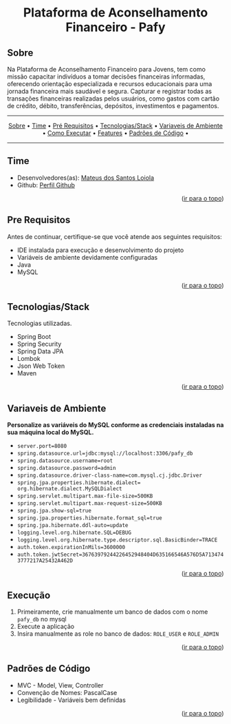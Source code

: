 <div align="center">

# Plataforma de Aconselhamento Financeiro - Pafy

</div>

## Sobre

Na Plataforma de Aconselhamento Financeiro para Jovens, tem como missão capacitar indivíduos a tomar decisões financeiras informadas, oferecendo orientação especializada e recursos educacionais para uma jornada financeira mais saudável e segura.
Capturar e registrar todas as transações financeiras realizadas pelos usuários, como gastos com cartão de crédito, débito, transferências, depósitos, investimentos e pagamentos.

---

<p align="center">
 <a href="#sobre">Sobre</a> •
 <a href="#time">Time</a> •
 <a href="#pre-requisitos">Pré Requisitos</a> •
 <a href="#tecnologiasstack">Tecnologias/Stack</a> •
 <a href="#variaveis-de-ambiente">Variaveis de Ambiente</a> •
 <a href="#como-executar">Como Executar</a> •
 <a href="#features">Features</a> •
 <a href="#padrões-de-código">Padrões de Código</a> •
</p>

---

## Time

- Desenvolvedores(as): <a href="https://www.linkedin.com/in/mateus-dos-santos/">Mateus dos Santos Loiola</a>
- Github: <a href="https://github.com/Mateus0808">Perfil Github</a>

<p align="right">(<a href="#top">ir para o topo</a>)</p>

## Pre Requisitos

Antes de continuar, certifique-se que você atende aos seguintes requisitos:

- IDE instalada para execução e desenvolvimento do projeto
- Variáveis de ambiente devidamente configuradas
- Java
- MySQL

<p align="right">(<a href="#top">ir para o topo</a>)</p>

## Tecnologias/Stack

Tecnologias utilizadas.

- Spring Boot
- Spring Security
- Spring Data JPA
- Lombok
- Json Web Token
- Maven

<p align="right">(<a href="#top">ir para o topo</a>)</p>

## Variaveis de Ambiente
**Personalize as variáveis do MySQL conforme as credenciais instaladas na sua máquina local do MySQL.**
- `server.port=8080`
- `spring.datasource.url=jdbc:mysql://localhost:3306/pafy_db`
- `spring.datasource.username=root`
- `spring.datasource.password=admin`
- `spring.datasource.driver-class-name=com.mysql.cj.jdbc.Driver`
- `spring.jpa.properties.hibernate.dialect= org.hibernate.dialect.MySQLDialect`
- `spring.servlet.multipart.max-file-size=500KB`
- `spring.servlet.multipart.max-request-size=500KB`
- `spring.jpa.show-sql=true`
- `spring.jpa.properties.hibernate.format_sql=true`
- `spring.jpa.hibernate.ddl-auto=update`
- `logging.level.org.hibernate.SQL=DEBUG`
- `logging.level.org.hibernate.type.descriptor.sql.BasicBinder=TRACE`
- `auth.token.expirationInMils=3600000`
- `auth.token.jwtSecret=36763979244226452948404D635166546A576D5A7134743777217A25432A462D`

<p align="right">(<a href="#top">ir para o topo</a>)</p>

## Execução
1. Primeiramente, crie manualmente um banco de dados com o nome `pafy_db` no mysql
2. Execute a aplicação
3. Insira manualmente as role no banco de dados: `ROLE_USER` e `ROLE_ADMIN`

<p align="right">(<a href="#top">ir para o topo</a>)</p>

## Padrões de Código
- MVC - Model, View, Controller
- Convenção de Nomes: PascalCase
- Legibilidade - Variáveis bem definidas

<p align="right">(<a href="#top">ir para o topo</a>)</p>

